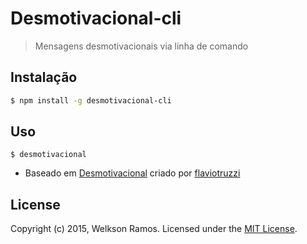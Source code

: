 # Desmotivacional-cli

>  Mensagens desmotivacionais via linha de comando

## Instalação

 ```bash
 $ npm install -g desmotivacional-cli
 ```
  
## Uso

 ```
 $ desmotivacional
 ```
 
 * Baseado em [Desmotivacional](https://github.com/flaviotruzzi/desmotivacional) criado por [flaviotruzzi](https://github.com/flaviotruzzi)

## License
 Copyright (c) 2015, Welkson Ramos. Licensed under the [MIT License](LICENSE).

